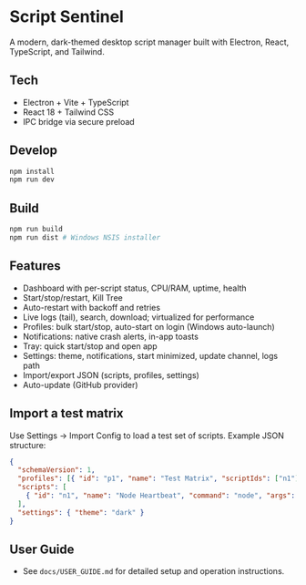 # Script Sentinel

A modern, dark-themed desktop script manager built with Electron, React, TypeScript, and Tailwind.

## Tech
- Electron + Vite + TypeScript
- React 18 + Tailwind CSS
- IPC bridge via secure preload

## Develop
```bash
npm install
npm run dev
```

## Build
```bash
npm run build
npm run dist # Windows NSIS installer
```

## Features
- Dashboard with per-script status, CPU/RAM, uptime, health
- Start/stop/restart, Kill Tree
- Auto-restart with backoff and retries
- Live logs (tail), search, download; virtualized for performance
- Profiles: bulk start/stop, auto-start on login (Windows auto-launch)
- Notifications: native crash alerts, in-app toasts
- Tray: quick start/stop and open app
- Settings: theme, notifications, start minimized, update channel, logs path
- Import/export JSON (scripts, profiles, settings)
- Auto-update (GitHub provider)

## Import a test matrix

Use Settings → Import Config to load a test set of scripts. Example JSON structure:

```json
{
  "schemaVersion": 1,
  "profiles": [{ "id": "p1", "name": "Test Matrix", "scriptIds": ["n1"] }],
  "scripts": [
    { "id": "n1", "name": "Node Heartbeat", "command": "node", "args": ["-e", "setInterval(()=>console.log('beat'),2000)"] }
  ],
  "settings": { "theme": "dark" }
}
```

## User Guide
- See `docs/USER_GUIDE.md` for detailed setup and operation instructions.




